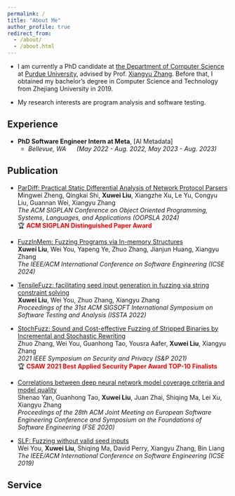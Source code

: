 ```yaml
---
permalink: /
title: "About Me"
author_profile: true
redirect_from: 
  - /about/
  - /about.html
---
```



- I am currently a PhD candidate at [the Department of Computer Science](https://www.cs.purdue.edu/) at [Purdue University](https://www.purdue.edu/), advised by Prof. [Xiangyu Zhang]([#](https://www.cs.purdue.edu/homes/xyzhang/)). Before that, I obtained my bachelor’s degree in Computer Science and Technology from Zhejiang University in 2019.

- My research interests are program analysis and software testing.

## Experience

- **PhD Software Engineer Intern at Meta**, [AI Metadata]
  - _Bellevue, WA_  &nbsp;&nbsp;&nbsp;&nbsp; _(May 2022 - Aug. 2022, May 2023 - Aug. 2023)_

## Publication

- [ParDiff: Practical Static Differential Analysis of Network Protocol Parsers](https://dl.acm.org/doi/pdf/10.1145/3649854)  
  Mingwei Zheng, Qingkai Shi, **Xuwei Liu**, Xiangzhe Xu, Le Yu, Congyu Liu, Guannan Wei, Xiangyu Zhang   
  _The ACM SIGPLAN Conference on Object Oriented Programming, Systems, Languages, and Applications (OOPSLA 2024)_  
 🏆 <span style="color: red;">**ACM SIGPLAN Distinguished Paper Award**</span>

- [FuzzInMem: Fuzzing Programs via In-memory Structures](https://dl.acm.org/doi/pdf/10.1145/3597503.3639172)  
  **Xuwei Liu**, Wei You, Yapeng Ye, Zhuo Zhang, Jianjun Huang, Xiangyu Zhang  
  _The IEEE/ACM International Conference on Software Engineering (ICSE 2024)_

- [TensileFuzz: facilitating seed input generation in fuzzing via string constraint solving](https://doi.org/10.1145/3533767.3534403)  
  **Xuwei Liu**, Wei You, Zhuo Zhang, Xiangyu Zhang  
  _Proceedings of the 31st ACM SIGSOFT International Symposium on Software Testing and Analysis (ISSTA 2022)_

- [StochFuzz: Sound and Cost-effective Fuzzing of Stripped Binaries by Incremental and Stochastic Rewriting](https://www.cs.purdue.edu/homes/zhan3299/res/SP21b.pdf)  
  Zhuo Zhang, Wei You, Guanhong Tao, Yousra Aafer, **Xuwei Liu**, Xiangyu Zhang  
  _2021 IEEE Symposium on Security and Privacy (S&P 2021)_  
 🏆   <span style="color: red;">**CSAW 2021 Best Applied Security Paper Award TOP-10 Finalists**</span>

- [Correlations between deep neural network model coverage criteria and model quality](https://people.cs.rutgers.edu/~jz798/papers/fse20_yan.pdf)  
  Shenao Yan, Guanhong Tao, **Xuwei Liu**, Juan Zhai, Shiqing Ma, Lei Xu, Xiangyu Zhang  
  _Proceedings of the 28th ACM Joint Meeting on European Software Engineering Conference and Symposium on the Foundations of Software Engineering (FSE 2020)_
  
- [SLF: Fuzzing without valid seed inputs](https://youwei1988.github.io/papers/ICSE2019.pdf)  
  Wei You, **Xuwei Liu**, Shiqing Ma, David Perry, Xiangyu Zhang, Bin Liang  
  _The IEEE/ACM International Conference on Software Engineering (ICSE 2019)_

   

## Service
